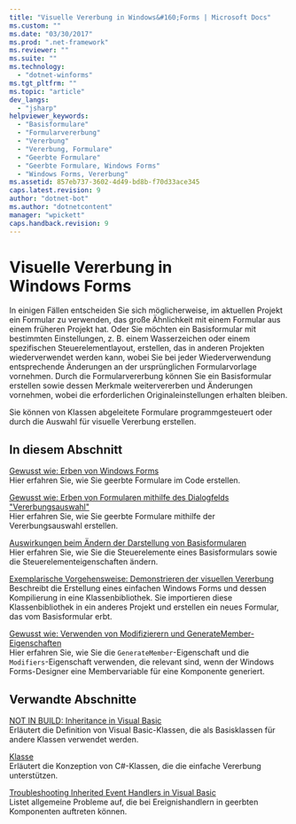 ```yaml
---
title: "Visuelle Vererbung in Windows&#160;Forms | Microsoft Docs"
ms.custom: ""
ms.date: "03/30/2017"
ms.prod: ".net-framework"
ms.reviewer: ""
ms.suite: ""
ms.technology: 
  - "dotnet-winforms"
ms.tgt_pltfrm: ""
ms.topic: "article"
dev_langs: 
  - "jsharp"
helpviewer_keywords: 
  - "Basisformulare"
  - "Formularvererbung"
  - "Vererbung"
  - "Vererbung, Formulare"
  - "Geerbte Formulare"
  - "Geerbte Formulare, Windows Forms"
  - "Windows Forms, Vererbung"
ms.assetid: 857eb737-3602-4d49-bd8b-f70d33ace345
caps.latest.revision: 9
author: "dotnet-bot"
ms.author: "dotnetcontent"
manager: "wpickett"
caps.handback.revision: 9
---
```

# Visuelle Vererbung in Windows&#160;Forms
In einigen Fällen entscheiden Sie sich möglicherweise, im aktuellen Projekt ein Formular zu verwenden, das große Ähnlichkeit mit einem Formular aus einem früheren Projekt hat.  Oder Sie möchten ein Basisformular mit bestimmten Einstellungen, z. B. einem Wasserzeichen oder einem spezifischen Steuerelementlayout, erstellen, das in anderen Projekten wiederverwendet werden kann, wobei Sie bei jeder Wiederverwendung entsprechende Änderungen an der ursprünglichen Formularvorlage vornehmen.  Durch die Formularvererbung können Sie ein Basisformular erstellen sowie dessen Merkmale weitervererben und Änderungen vornehmen, wobei die erforderlichen Originaleinstellungen erhalten bleiben.  
  
 Sie können von Klassen abgeleitete Formulare programmgesteuert oder durch die Auswahl für visuelle Vererbung erstellen.  
  
## In diesem Abschnitt  
 [Gewusst wie: Erben von Windows Forms](../../../../docs/framework/winforms/advanced/how-to-inherit-windows-forms.md)  
 Hier erfahren Sie, wie Sie geerbte Formulare im Code erstellen.  
  
 [Gewusst wie: Erben von Formularen mithilfe des Dialogfelds "Vererbungsauswahl"](../../../../docs/framework/winforms/advanced/how-to-inherit-forms-using-the-inheritance-picker-dialog-box.md)  
 Hier erfahren Sie, wie Sie geerbte Formulare mithilfe der Vererbungsauswahl erstellen.  
  
 [Auswirkungen beim Ändern der Darstellung von Basisformularen](../../../../docs/framework/winforms/advanced/effects-of-modifying-base-form-appearance.md)  
 Hier erfahren Sie, wie Sie die Steuerelemente eines Basisformulars sowie die Steuerelementeigenschaften ändern.  
  
 [Exemplarische Vorgehensweise: Demonstrieren der visuellen Vererbung](../../../../docs/framework/winforms/advanced/walkthrough-demonstrating-visual-inheritance.md)  
 Beschreibt die Erstellung eines einfachen Windows Forms und dessen Kompilierung in eine Klassenbibliothek.  Sie importieren diese Klassenbibliothek in ein anderes Projekt und erstellen ein neues Formular, das vom Basisformular erbt.  
  
 [Gewusst wie: Verwenden von Modifizierern und GenerateMember\-Eigenschaften](../../../../docs/framework/winforms/advanced/how-to-use-the-modifiers-and-generatemember-properties.md)  
 Hier erfahren Sie, wie Sie die `GenerateMember`\-Eigenschaft und die `Modifiers`\-Eigenschaft verwenden, die relevant sind, wenn der Windows Forms\-Designer eine Membervariable für eine Komponente generiert.  
  
## Verwandte Abschnitte  
 [NOT IN BUILD: Inheritance in Visual Basic](http://msdn.microsoft.com/de-de/e5e6e240-ed31-4657-820c-079b7c79313c)  
 Erläutert die Definition von Visual Basic\-Klassen, die als Basisklassen für andere Klassen verwendet werden.  
  
 [Klasse](../Topic/class%20\(C%23%20Reference\).md)  
 Erläutert die Konzeption von C\#\-Klassen, die die einfache Vererbung unterstützen.  
  
 [Troubleshooting Inherited Event Handlers in Visual Basic](../Topic/Troubleshooting%20Inherited%20Event%20Handlers%20in%20Visual%20Basic.md)  
 Listet allgemeine Probleme auf, die bei Ereignishandlern in geerbten Komponenten auftreten können.